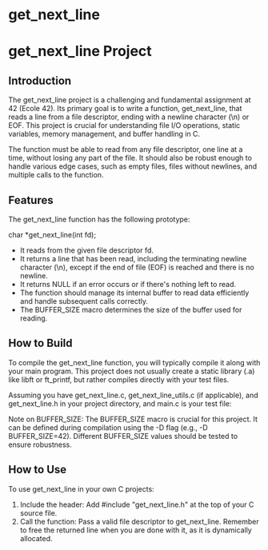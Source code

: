 # get_next_line

# get_next_line Project

## Introduction

The get_next_line project is a challenging and fundamental assignment at 42 (Ecole 42). Its primary goal is to write a function, get_next_line, that reads a line from a file descriptor, ending with a newline character (\n) or EOF. This project is crucial for understanding file I/O operations, static variables, memory management, and buffer handling in C.

The function must be able to read from any file descriptor, one line at a time, without losing any part of the file. It should also be robust enough to handle various edge cases, such as empty files, files without newlines, and multiple calls to the function.

## Features
The get_next_line function has the following prototype:

char *get_next_line(int fd);

* It reads from the given file descriptor fd.
* It returns a line that has been read, including the terminating newline character (\n), except if the end of file (EOF) is reached and there is no newline.
* It returns NULL if an error occurs or if there's nothing left to read.
* The function should manage its internal buffer to read data efficiently and handle subsequent calls correctly.
* The BUFFER_SIZE macro determines the size of the buffer used for reading.

## How to Build
To compile the get_next_line function, you will typically compile it along with your main program. This project does not usually create a static library (.a) like libft or ft_printf, but rather compiles directly with your test files.

Assuming you have get_next_line.c, get_next_line_utils.c (if applicable), and get_next_line.h in your project directory, and main.c is your test file:

Note on BUFFER_SIZE: The BUFFER_SIZE macro is crucial for this project. It can be defined during compilation using the -D flag (e.g., -D BUFFER_SIZE=42). Different BUFFER_SIZE values should be tested to ensure robustness.

## How to Use
To use get_next_line in your own C projects:

1. Include the header:
Add #include "get_next_line.h" at the top of your C source file.
2. Call the function:
Pass a valid file descriptor to get_next_line. Remember to free the returned line when you are done with it, as it is dynamically allocated.
